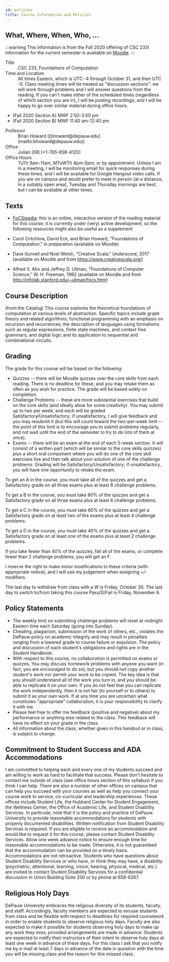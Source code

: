 ```yaml
---
id: policies
title: Course Information and Policies
---
```


## What, Where, When, Who, ...

:::warning
This information is from the Fall 2020 offering of CSC 233! Information for the current semester is available on [Moodle](https://moodle.depauw.edu/).
:::

<dl>
<dt>Title</dt>
<dd>CSC 233, Foundations of Computation</dd>

<dt>Time and Location</dt>
<dd>All times Eastern, which is UTC -4 through October 31, and then UTC -5. Class meeting times will be treated as "discussion sections": we will work through problems and I will answer questions from the reading. If you can't make either of the scheduled times (regardless of which section you are in), I will be posting recordings, and I will be happy to go over similar material during office hours.</dd>
<ul>
<li>(Fall 2020 Section A) MWF 2:50-3:50 pm</li>
<li>(Fall 2020 Section B) MWF 11:40 am-12:40 pm</li>
</ul>

<dt>Professor</dt>
<dd>Brian Howard ([bhoward@depauw.edu](mailto:bhoward@depauw.edu))</dd>

<dt>Office</dt>
<dd>Julian 266 (+1-765-658-4120)</dd>

<dt>Office Hours</dt>
<dd>TuTh 9am-11am, MTuWTh 4pm-5pm, or by appointment. Unless I am in a meeting, I will be monitoring email for quick responses during these times, and I will be available for Google Hangout video calls. If you are on campus and would prefer to meet in person (at a distance, in a suitably open area), Tuesday and Thursday mornings are best, but I can be available at other times.</dd>
</dl>

## Texts

* [FoCSipedia](https://purl.org/focsipedia): this is an online, interactive version of the reading material for this course; it is currently under (very) active development, so the following resources might also be useful as a supplement

* Carol Critchlow, David Eck, and Brian Howard, "Foundations of Computation," in preparation (available on Moodle)

* Dave Gurnell and Noel Welsh, "Creative Scala," Underscore, 2017 (available on Moodle and from https://www.creativescala.org/)

* Alfred V. Aho and Jeffrey D. Ullman, "Foundations of Computer Science," W. H. Freeman, 1992 (available on Moodle and from http://infolab.stanford.edu/~ullman/focs.html)

## Course Description

(from the Catalog) This course explores the theoretical foundations of computation at various levels of abstraction. Specific topics include graph theory and related algorithms; functional programming with an emphasis on recursion and recurrences; the description of languages using formalisms such as regular expressions, finite state machines, and context free grammars; and digital logic and its application to sequential and combinational circuits.

## Grading

The grade for this course will be based on the following:
* Quizzes -- there will be Moodle quizzes over the core skills from each reading. There is no deadline for these, and you may retake them as often as you wish for practice. The grade will be based solely on completion.
* Challenge Problems -- these are more substantial exercises that build on the core skills (and ideally allow for some creativity). You may submit up to two per week, and each will be graded Satisfactory/Unsatisfactory; if unsatisfactory, I will give feedback and you may resubmit it (but this will count toward the two-per-week limit -- the point of this limit is to encourage you to submit problems regularly, and not wait until the end of the semester to try to do lots of them at once).
* Exams -- there will be an exam at the end of each 5-week section. It will consist of a written part (which will be similar to the core skills quizzes) plus a short oral component where you will do one of the core skill exercises live and then talk about your solution of one of the challenge problems. Grading will be Satisfactory/Unsatisfactory; if unsatisfactory, you will have one opportunity to retake the exam.
  
To get an A in the course, you must take all of the quizzes and get a Satisfactory grade on all three exams plus at least 8 challenge problems.

To get a B in the course, you must take 80% of the quizzes and get a Satisfactory grade on all three exams plus at least 6 challenge problems.

To get a C in the course, you must take 60% of the quizzes and get a Satisfactory grade on at least two of the exams plus at least 4 challenge problems.

To get a D in the course, you must take 40% of the quizzes and get a Satisfactory grade on at least one of the exams plus at least 2 challenge problems.

If you take fewer than 40% of the quizzes, fail all of the exams, or complete fewer than 2 challenge problems, you will get an F.

I reserve the right to make minor modifications to these criteria (with appropriate notice), and I will use my judgement when assigning +/- modifiers.

The last day to withdraw from class with a W is Friday, October 30. The last day to switch to/from taking this course Pass/D/Fail is Friday, November 6.

## Policy Statements

* The weekly limit on submitting challenge problems will reset at midnight Eastern time each Saturday (going into Sunday).
* Cheating, plagiarism, submission of the work of others, etc., violates the DePauw policy on academic integrity and may result in penalties ranging from a lowered grade to course failure or expulsion. The policy and discussion of each student's obligations and rights are in the Student Handbook.
* With respect to this course, no collaboration is permitted on exams or quizzes. You may discuss homework problems with anyone you want (in fact, you are encouraged to do so), but you should not copy another student's work nor permit your work to be copied. The key idea is that you should understand all of the work you turn in, and you should be able to replicate it on your own. If you do not feel that you can replicate the work independently, then it is not fair (to yourself or to others) to submit it as your own work. If at any time you are uncertain what constitutes "appropriate" collaboration, it is your responsibility to clarify it with me.
* Please feel free to offer me feedback (positive and negative) about my performance or anything else related to the class. This feedback will have no effect on your grade in the class.
* All information about the class, whether given in this handout or in class, is subject to change.

## Commitment to Student Success and ADA Accommodations

I am committed to helping each and every one of my students succeed and am willing to work as hard to facilitate that success. Please don't hesitate to contact me outside of class (see office hours section of this syllabus) if you think I can help. There are also a number of other offices on campus that can help you succeed with your courses as well as help you connect your course work to service, co-curricular and leadership experiences. These offices include Student Life, the Hubbard Center for Student Engagement, the Wellness Center, the Office of Academic Life, and Student Disability Services. In particular, note that it is the policy and practice of DePauw University to provide reasonable accommodations for students with properly documented disabilities. Written notification from Student Disability Services is required. If you are eligible to receive an accommodation and would like to request it for this course, please contact Student Disability Services. Allow one week advance notice to ensure enough time for reasonable accommodations to be made. Otherwise, it is not guaranteed that the accommodation can be provided on a timely basis. Accommodations are not retroactive. Students who have questions about Student Disability Services or who have, or think they may have, a disability (psychiatric, attentional, learning, vision, hearing, physical, medical, etc.) are invited to contact Student Disability Services for a confidential discussion in Union Building Suite 200 or by phone at 658-6267.

## Religious Holy Days

DePauw University embraces the religious diversity of its students, faculty, and staff. Accordingly, faculty members are expected to excuse students from class and be flexible with respect to deadlines for required coursework in order to enable students to observe religious holy days. Faculty are also expected to make it possible for students observing holy days to make up any work they miss, provided arrangements are made in advance. Students are expected to notify their instructors of their intent to observe holy days at least one week in advance of these days. For this class I ask that you notify me by e-mail at least 7 days in advance of the date in question with the time you will be missing class and the reason for this missed class.
